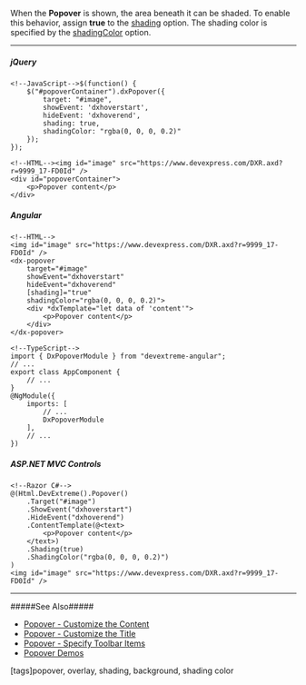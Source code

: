 When the **Popover** is shown, the area beneath it can be shaded. To enable this behavior, assign **true** to the [shading](/api-reference/10%20UI%20Widgets/dxPopover/1%20Configuration/shading.md '/Documentation/ApiReference/UI_Widgets/dxPopover/Configuration/#shading') option. The shading color is specified by the [shadingColor](/api-reference/10%20UI%20Widgets/dxOverlay/1%20Configuration/shadingColor.md '/Documentation/ApiReference/UI_Widgets/dxPopover/Configuration/#shadingColor') option.

---
##### jQuery 

    <!--JavaScript-->$(function() {
		$("#popoverContainer").dxPopover({
            target: "#image",
            showEvent: 'dxhoverstart',
            hideEvent: 'dxhoverend',
            shading: true,
            shadingColor: "rgba(0, 0, 0, 0.2)"
        });
    });

    <!--HTML--><img id="image" src="https://www.devexpress.com/DXR.axd?r=9999_17-FD0Id" />
    <div id="popoverContainer">
        <p>Popover content</p>
    </div>

##### Angular

    <!--HTML-->
    <img id="image" src="https://www.devexpress.com/DXR.axd?r=9999_17-FD0Id" />
    <dx-popover
        target="#image"
        showEvent="dxhoverstart"
        hideEvent="dxhoverend"
        [shading]="true"
        shadingColor="rgba(0, 0, 0, 0.2)">
        <div *dxTemplate="let data of 'content'">
            <p>Popover content</p>
        </div>
    </dx-popover>

    <!--TypeScript-->
    import { DxPopoverModule } from "devextreme-angular";
    // ...
    export class AppComponent {
        // ...
    }
    @NgModule({
        imports: [
            // ...
            DxPopoverModule
        ],
        // ...
    })

##### ASP.NET MVC Controls

    <!--Razor C#-->
    @(Html.DevExtreme().Popover()
        .Target("#image")
        .ShowEvent("dxhoverstart")
        .HideEvent("dxhoverend")
        .ContentTemplate(@<text>
            <p>Popover content</p>
        </text>)
        .Shading(true)
        .ShadingColor("rgba(0, 0, 0, 0.2)")
    )
    <img id="image" src="https://www.devexpress.com/DXR.axd?r=9999_17-FD0Id" />

---

#####See Also#####
- [Popover - Customize the Content](/concepts/05%20Widgets/Popover/05%20Customize%20the%20Appearance/05%20Customize%20the%20Content '/Documentation/Guide/Widgets/Popover/Customize_the_Appearance/Customize_the_Content/')
- [Popover - Customize the Title](/concepts/05%20Widgets/Popover/05%20Customize%20the%20Appearance/10%20Customize%20the%20Title.md '/Documentation/Guide/Widgets/Popover/Customize_the_Appearance/Customize_the_Title/')
- [Popover - Specify Toolbar Items](/concepts/05%20Widgets/Popover/05%20Customize%20the%20Appearance/20%20Specify%20Toolbar%20Items.md '/Documentation/Guide/Widgets/Popover/Customize_the_Appearance/Specify_Toolbar_Items/')
- [Popover Demos](https://js.devexpress.com/Demos/WidgetsGallery/#demo/dialogs_and_notifications-popover-overview)

[tags]popover, overlay, shading, background, shading color